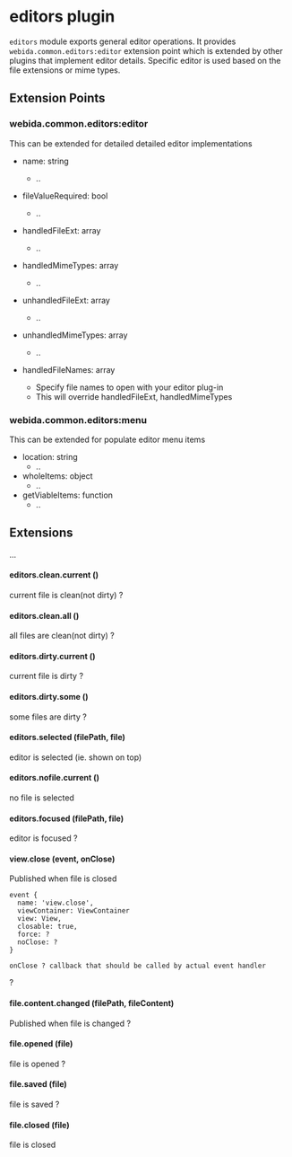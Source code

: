 editors plugin
=============

`editors` module exports general editor operations. It provides `webida.common.editors:editor` extension point which is extended by other plugins that implement editor details. Specific editor is used based on the file extensions or mime types.

## Extension Points
### webida.common.editors:editor
This can be extended for detailed detailed editor implementations

* name: string
    * ..
* fileValueRequired: bool
    * ..
* handledFileExt: array
    * ..
* handledMimeTypes: array
    * ..
* unhandledFileExt: array
    * ..
* unhandledMimeTypes: array
    * ..

* handledFileNames: array
    * Specify file names to open with your editor plug-in
    * This will override handledFileExt, handledMimeTypes

### webida.common.editors:menu
This can be extended for populate editor menu items

* location: string
    * ..
* wholeItems: object
    * ..
* getViableItems: function
    * ..

## Extensions
...

#### editors.clean.current ()
current file is clean(not dirty)
?

#### editors.clean.all ()
all files are clean(not dirty)
?

#### editors.dirty.current ()
current file is dirty
?

#### editors.dirty.some ()
some files are dirty
?

#### editors.selected (filePath, file)
editor is selected (ie. shown on top)

#### editors.nofile.current ()
no file is selected

#### editors.focused (filePath, file)
editor is focused
?

#### view.close (event, onClose)
Published when file is closed

    event {
      name: 'view.close',
      viewContainer: ViewContainer
      view: View,
      closable: true,
      force: ?
      noClose: ?
    }

    onClose ? callback that should be called by actual event handler

?

#### file.content.changed (filePath, fileContent)
Published when file is changed
?

#### file.opened (file)
file is opened
?

#### file.saved (file)
file is saved
?

#### file.closed (file)
file is closed
